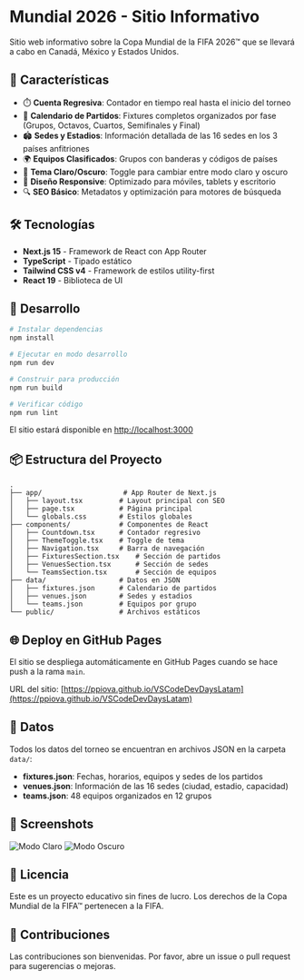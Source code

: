 # Mundial 2026 - Sitio Informativo

Sitio web informativo sobre la Copa Mundial de la FIFA 2026™ que se llevará a cabo en Canadá, México y Estados Unidos.

## 🌟 Características

- ⏱️ **Cuenta Regresiva**: Contador en tiempo real hasta el inicio del torneo
- 📅 **Calendario de Partidos**: Fixtures completos organizados por fase (Grupos, Octavos, Cuartos, Semifinales y Final)
- 🏟️ **Sedes y Estadios**: Información detallada de las 16 sedes en los 3 países anfitriones
- 🌍 **Equipos Clasificados**: Grupos con banderas y códigos de países
- 🎨 **Tema Claro/Oscuro**: Toggle para cambiar entre modo claro y oscuro
- 📱 **Diseño Responsive**: Optimizado para móviles, tablets y escritorio
- 🔍 **SEO Básico**: Metadatos y optimización para motores de búsqueda

## 🛠️ Tecnologías

- **Next.js 15** - Framework de React con App Router
- **TypeScript** - Tipado estático
- **Tailwind CSS v4** - Framework de estilos utility-first
- **React 19** - Biblioteca de UI

## 🚀 Desarrollo

```bash
# Instalar dependencias
npm install

# Ejecutar en modo desarrollo
npm run dev

# Construir para producción
npm run build

# Verificar código
npm run lint
```

El sitio estará disponible en [http://localhost:3000](http://localhost:3000)

## 📦 Estructura del Proyecto

```
.
├── app/                    # App Router de Next.js
│   ├── layout.tsx         # Layout principal con SEO
│   ├── page.tsx           # Página principal
│   └── globals.css        # Estilos globales
├── components/            # Componentes de React
│   ├── Countdown.tsx      # Contador regresivo
│   ├── ThemeToggle.tsx    # Toggle de tema
│   ├── Navigation.tsx     # Barra de navegación
│   ├── FixturesSection.tsx    # Sección de partidos
│   ├── VenuesSection.tsx      # Sección de sedes
│   └── TeamsSection.tsx       # Sección de equipos
├── data/                  # Datos en JSON
│   ├── fixtures.json      # Calendario de partidos
│   ├── venues.json        # Sedes y estadios
│   └── teams.json         # Equipos por grupo
└── public/                # Archivos estáticos

```

## 🌐 Deploy en GitHub Pages

El sitio se despliega automáticamente en GitHub Pages cuando se hace push a la rama `main`.

URL del sitio: [https://ppiova.github.io/VSCodeDevDaysLatam](https://ppiova.github.io/VSCodeDevDaysLatam)

## 📄 Datos

Todos los datos del torneo se encuentran en archivos JSON en la carpeta `data/`:

- **fixtures.json**: Fechas, horarios, equipos y sedes de los partidos
- **venues.json**: Información de las 16 sedes (ciudad, estadio, capacidad)
- **teams.json**: 48 equipos organizados en 12 grupos

## 📸 Screenshots

![Modo Claro](https://github.com/user-attachments/assets/181cbd99-2692-47f3-be91-53a94af46319)
![Modo Oscuro](https://github.com/user-attachments/assets/443aec3d-340c-4007-a56a-fab2642680fa)

## 📝 Licencia

Este es un proyecto educativo sin fines de lucro. Los derechos de la Copa Mundial de la FIFA™ pertenecen a la FIFA.

## 🤝 Contribuciones

Las contribuciones son bienvenidas. Por favor, abre un issue o pull request para sugerencias o mejoras.
